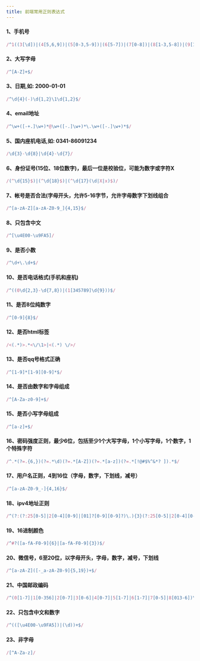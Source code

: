 ```yaml
---
title: 前端常用正则表达式
---
```


####  1、手机号

```JavaScript
/^1((3[\d])|(4[5,6,9])|(5[0-3,5-9])|(6[5-7])|(7[0-8])|(8[1-3,5-8])|(9[1,8,9]))\d{8}$/
```

#### 2、大写字母

```JavaScript
/^[A-Z]+$/
```

#### 3、日期,如: 2000-01-01

```JavaScript
/^\d{4}(-)\d{1,2}\1\d{1,2}$/
```

#### 4、email地址

```JavaScript
/^\w+([-+.]\w+)*@\w+([-.]\w+)*\.\w+([-.]\w+)*$/
```

#### 5、国内座机电话,如: 0341-86091234

```JavaScript
/\d{3}-\d{8}|\d{4}-\d{7}/
```

#### 6、身份证号(15位、18位数字)，最后一位是校验位，可能为数字或字符X

```JavaScript
/(^\d{15}$)|(^\d{18}$)|(^\d{17}(\d|X|x)$)/
```

#### 7、帐号是否合法(字母开头，允许5-16字节，允许字母数字下划线组合

```JavaScript
/^[a-zA-Z][a-zA-Z0-9_]{4,15}$/
```

#### 8、只包含中文

```JavaScript
/^[\u4E00-\u9FA5]/
```

#### 9、是否小数

```JavaScript
/^\d+\.\d+$/
```

#### 10、是否电话格式(手机和座机)

```JavaScript
/^((0\d{2,3}-\d{7,8})|(1[345789]\d{9}))$/
```

#### 11、是否8位纯数字


```JavaScript
/^[0-9]{8}$/
```

#### 12、是否html标签

```JavaScript
/<(.*)>.*<\/\1>|<(.*) \/>/
```

#### 13、是否qq号格式正确

```JavaScript
/^[1-9]*[1-9][0-9]*$/
```

#### 14、是否由数字和字母组成

```JavaScript
/^[A-Za-z0-9]+$/
```

#### 15、是否小写字母组成

```JavaScript
/^[a-z]+$/
```

#### 16、密码强度正则，最少6位，包括至少1个大写字母，1个小写字母，1个数字，1个特殊字符

```JavaScript
/^.*(?=.{6,})(?=.*\d)(?=.*[A-Z])(?=.*[a-z])(?=.*[!@#$%^&*? ]).*$/
```

#### 17、用户名正则，4到16位（字母，数字，下划线，减号）

```JavaScript
/^[a-zA-Z0-9_-]{4,16}$/
```

#### 18、ipv4地址正则

```JavaScript
/^(?:(?:25[0-5]|2[0-4][0-9]|[01]?[0-9][0-9]?)\.){3}(?:25[0-5]|2[0-4][0-9]|[01]?[0-9][0-9]?)$/
```

#### 19、16进制颜色

```JavaScript
/^#?([a-fA-F0-9]{6}|[a-fA-F0-9]{3})$/
```

#### 20、微信号，6至20位，以字母开头，字母，数字，减号，下划线

```JavaScript
/^[a-zA-Z]([-_a-zA-Z0-9]{5,19})+$/
```

#### 21、中国邮政编码

```JavaScript
/^(0[1-7]|1[0-356]|2[0-7]|3[0-6]|4[0-7]|5[1-7]|6[1-7]|7[0-5]|8[013-6])\d{4}$/
```

#### 22、只包含中文和数字

```JavaScript
/^(([\u4E00-\u9FA5])|(\d))+$/
```

#### 23、非字母

```JavaScript
/[^A-Za-z]/
```























